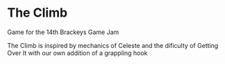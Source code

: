 # The Climb
Game for the 14th Brackeys Game Jam

The Climb is inspired by mechanics of Celeste and the dificulty of Getting Over It with our own addition of a grappling hook
